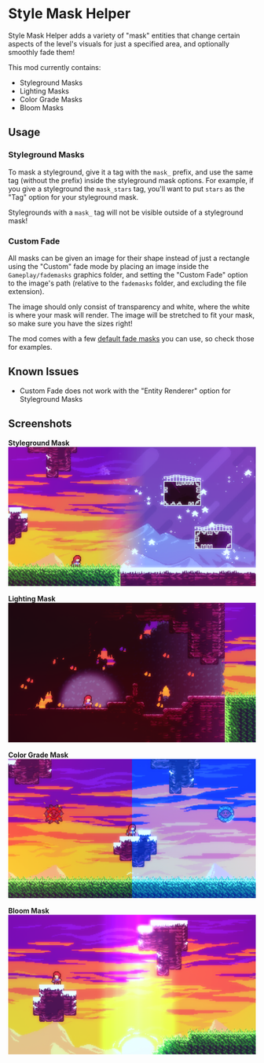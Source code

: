 # Style Mask Helper

Style Mask Helper adds a variety of "mask" entities that change certain aspects of the level's visuals for just a specified area, and optionally smoothly fade them!

This mod currently contains:

- Styleground Masks
- Lighting Masks
- Color Grade Masks
- Bloom Masks

## Usage

### Styleground Masks

To mask a styleground, give it a tag with the `mask_` prefix, and use the same tag (without the prefix) inside the styleground mask options. For example, if you give a styleground the `mask_stars` tag, you'll want to put `stars` as the "Tag" option for your styleground mask.

Stylegrounds with a `mask_` tag will not be visible outside of a styleground mask!


### Custom Fade

All masks can be given an image for their shape instead of just a rectangle using the "Custom" fade mode by placing an image inside the `Gameplay/fademasks` graphics folder, and setting the "Custom Fade" option to the image's path (relative to the `fademasks` folder, and excluding the file extension).

The image should only consist of transparency and white, where the white is where your mask will render. The image will be stretched to fit your mask, so make sure you have the sizes right!

The mod comes with a few [default fade masks](Graphics/Atlases/Gameplay/fademasks/) you can use, so check those for examples.

## Known Issues

- Custom Fade does not work with the "Entity Renderer" option for Styleground Masks

## Screenshots

**Styleground Mask**
![Screenshot](.github/images/stylegroundMask.png)

**Lighting Mask**
![Screenshot](.github/images/lightingMask.png)

**Color Grade Mask**
![Screenshot](.github/images/colorGradeMask.png)

**Bloom Mask**
![Screenshot](.github/images/bloomMask.png)